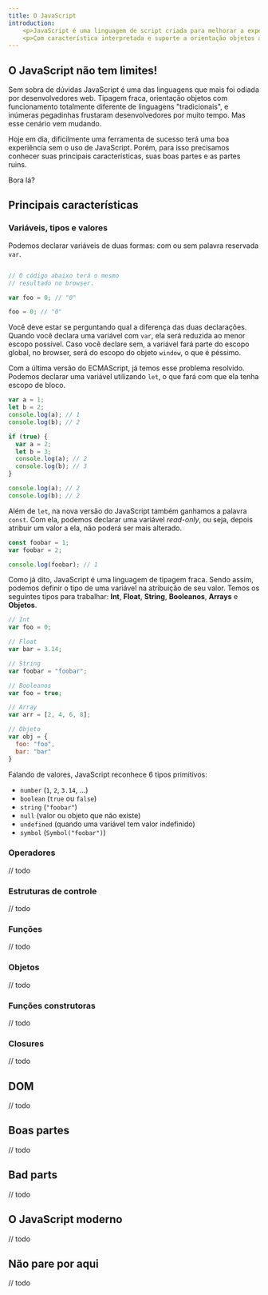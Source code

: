 ```yaml
---
title: O JavaScript
introduction: 
    <p>JavaScript é uma linguagem de script criada para melhorar a experiência do usuário na web. Apesar de seu nome ser semelhante a linguagem Java, as duas linguagens possuem mínimas semelhanças.</p>
    <p>Com característica interpretada e suporte a orientação objetos através de protótipo, o JavaScript é desenvolvido baseado no padrão ECMAScript. Vamos conhecer aqui suas principais características e como fazer um bom uso para desenvolvimento de interfaces.</p>
---
```


## O JavaScript não tem limites!

Sem sobra de dúvidas JavaScript é uma das linguagens que mais foi odiada por desenvolvedores web. Tipagem fraca, orientação objetos com funcionamento totalmente diferente de linguagens "tradicionais", e inúmeras pegadinhas frustaram desenvolvedores por muito tempo. Mas esse cenário vem mudando.

Hoje em dia, dificilmente uma ferramenta de sucesso terá uma boa experiência sem o uso de JavaScript. Porém, para isso precisamos conhecer suas principais características, suas boas partes e as partes ruins.

Bora lá?

## Principais características

### Variáveis, tipos e valores

Podemos declarar variáveis de duas formas: com ou sem palavra reservada `var`.

```javascript

// O código abaixo terá o mesmo
// resultado no browser.

var foo = 0; // "0"

foo = 0; // "0"
```

Você deve estar se perguntando qual a diferença das duas declarações. Quando você declara uma variável com `var`, ela será reduzida ao menor escopo possível. Caso você declare sem, a variável fará parte do escopo global, no browser, será do escopo do objeto `window`, o que é péssimo.

Com a última versão do ECMAScript, já temos esse problema resolvido. Podemos declarar uma variável utilizando `let`, o que fará com que ela tenha escopo de bloco.

```javascript
var a = 1;
let b = 2;
console.log(a); // 1
console.log(b); // 2

if (true) {
  var a = 2;
  let b = 3;
  console.log(a); // 2
  console.log(b); // 3
}

console.log(a); // 2
console.log(b); // 2
```

Além de `let`, na nova versão do JavaScript também ganhamos a palavra `const`. Com ela, podemos declarar uma variável *read-only*, ou seja, depois atribuir um valor a ela, não poderá ser mais alterado.

```javascript
const foobar = 1;
var foobar = 2;

console.log(foobar); // 1
```

Como já dito, JavaScript é uma linguagem de tipagem fraca. Sendo assim, podemos definir o tipo de uma variável na atribuição de seu valor. Temos os seguintes tipos para trabalhar: **Int**, **Float**, **String**, **Booleanos**, **Arrays** e **Objetos**.

```javascript
// Int
var foo = 0;

// Float
var bar = 3.14;

// String
var foobar = "foobar";

// Booleanos
var foo = true;

// Array
var arr = [2, 4, 6, 8];

// Objeto
var obj = {
  foo: "foo",
  bar: "bar"
}
```

Falando de valores, JavaScript reconhece 6 tipos primitivos:

- `number` (`1`, `2`, `3.14`, ...)
- `boolean` (`true` ou `false`)
- `string` (`"foobar"`)
- `null` (valor ou objeto que não existe)
- `undefined` (quando uma variável tem valor indefinido)
- `symbol` (`Symbol("foobar")`)

### Operadores
// todo

### Estruturas de controle
// todo

### Funções
// todo

### Objetos
// todo

### Funções construtoras
// todo

### Closures
// todo

## DOM
// todo

## Boas partes
// todo

## Bad parts
// todo

## O JavaScript moderno
// todo

## Não pare por aqui
// todo

